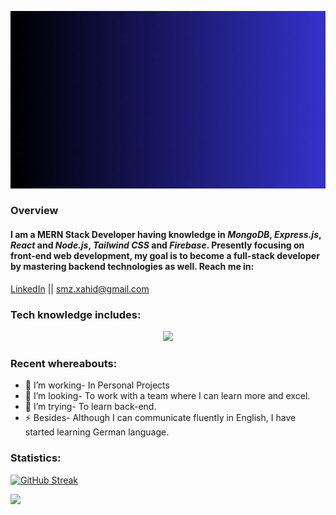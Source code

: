 

![Alt Text](/Free%20Universe%20Stars%20Video%20Gif%20Animated%20Zoom%20Virtual%20Background.gif)


### Overview
#### <p>I am a **MERN Stack Developer** having knowledge in *MongoDB*, *Express.js*, *React* and *Node.js*, *Tailwind CSS* and *Firebase*. Presently focusing on front-end web development, my goal is to become a full-stack developer by mastering backend technologies as well. Reach me in:</p>
[LinkedIn](https://www.linkedin.com/in/s-m-zahidur-rahman-6a625a229/) || <smz.xahid@gmail.com>
### Tech knowledge includes:
<p align="center">
  <a href="https://skillicons.dev">
    <img src="https://skillicons.dev/icons?i=github,html,css,js,react,tailwind,firebase,nodejs,express,mongodb" />
  </a>
</p> 

### Recent whereabouts:

- 🔭 I’m working- In Personal Projects
- 👯 I’m looking- To work with a team where I can learn more and excel.
- 🤔 I’m trying- To learn back-end.
- ⚡ Besides- Although I can communicate fluently in English, I have started learning German language.

### Statistics:
[![GitHub Streak](https://streak-stats.demolab.com?user=S-M-ZAHIDUR-RAHMAN&theme=transparent&hide_border=true&border_radius=3.9)](https://git.io/streak-stats)

![](https://github-profile-summary-cards.vercel.app/api/cards/repos-per-language?username=S-M-ZAHIDUR-RAHMAN&theme=transparent)







